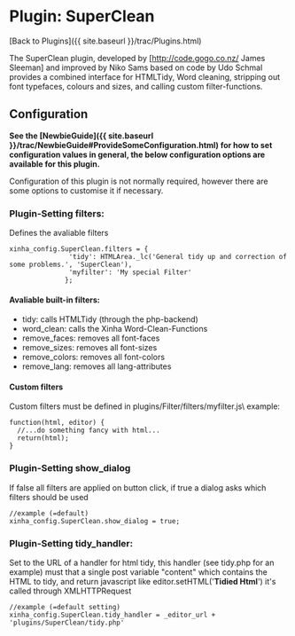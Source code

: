 # Plugin: SuperClean

[Back to Plugins]({{ site.baseurl }}/trac/Plugins.html)

The SuperClean plugin, developed by [http://code.gogo.co.nz/ James Sleeman] and improved by Niko Sams based on code by Udo Schmal provides a combined interface for HTMLTidy, Word cleaning, stripping out font typefaces, colours and sizes, and calling custom filter-functions.

## Configuration

**See the [NewbieGuide]({{ site.baseurl }}/trac/NewbieGuide#ProvideSomeConfiguration.html) for how to set configuration values in general, the below configuration options are available for this plugin.**

Configuration of this plugin is not normally required, however there are some options to customise it if necessary.

### Plugin-Setting filters:
Defines the avaliable filters
```
xinha_config.SuperClean.filters = {
               'tidy': HTMLArea._lc('General tidy up and correction of some problems.', 'SuperClean'),
               'myfilter': 'My special Filter'
              };
```

#### Avaliable built-in filters:
 * tidy: calls HTMLTidy (through the php-backend)
 * word_clean: calls the Xinha Word-Clean-Functions
 * remove_faces: removes all font-faces
 * remove_sizes: removes all font-sizes
 * remove_colors: removes all font-colors
 * remove_lang: removes all lang-attributes

#### Custom filters
Custom filters must be defined in plugins/Filter/filters/myfilter.js\\
example:
```
function(html, editor) {
  //...do something fancy with html...
  return(html);
}
```


### Plugin-Setting show_dialog
If false all filters are applied on button click, if true a dialog asks which filters should be used
```
//example (=default)
xinha_config.SuperClean.show_dialog = true;
```

### Plugin-Setting tidy_handler:
Set to the URL of a handler for html tidy, this handler (see tidy.php for an example) must that a single post variable "content" which contains the HTML to tidy, and return javascript like editor.setHTML('<strong>Tidied Html</strong>')
it's called through XMLHTTPRequest
```
//example (=default setting)
xinha_config.SuperClean.tidy_handler = _editor_url + 'plugins/SuperClean/tidy.php'
```

